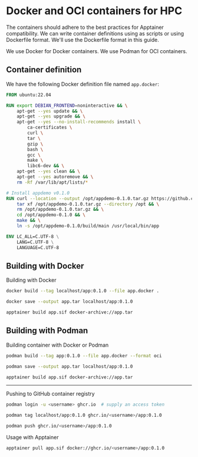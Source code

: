 # Docker and OCI containers for HPC
<!--
This is a guide for building OCI containers with [Buildah](https://github.com/containers/buildah), storing the container images to [GitHub Container Registry](https://docs.github.com/en/packages/working-with-a-github-packages-registry/working-with-the-container-registry) and using the containers with [Apptainer](https://github.com/apptainer/apptainer) or Singularity.
-->

The containers should adhere to the best practices for Apptainer compatibility.
We can write container definitions using as scripts or using Dockerfile format.
We'll use the Dockerfile format in this guide.

We use Docker for Docker containers.
We use Podman for OCI containers.


## Container definition
We have the following Docker definition file named `app.docker`:

```dockerfile
FROM ubuntu:22.04

RUN export DEBIAN_FRONTEND=noninteractive && \
    apt-get --yes update && \
    apt-get --yes upgrade && \
    apt-get --yes --no-install-recommends install \
        ca-certificates \
        curl \
        tar \
        gzip \
        bash \
        gcc \
        make \
        libc6-dev && \
    apt-get --yes clean && \
    apt-get --yes autoremove && \
    rm -Rf /var/lib/apt/lists/*

# Install appdemo v0.1.0
RUN curl --location --output /opt/appdemo-0.1.0.tar.gz https://github.com/jaantollander/appdemo/archive/refs/tags/v0.1.0.tar.gz && \
    tar xf /opt/appdemo-0.1.0.tar.gz --directory /opt && \
    rm /opt/appdemo-0.1.0.tar.gz && \
    cd /opt/appdemo-0.1.0 && \
    make && \
    ln -s /opt/appdemo-0.1.0/build/main /usr/local/bin/app

ENV LC_ALL=C.UTF-8 \
    LANG=C.UTF-8 \
    LANGUAGE=C.UTF-8
```


## Building with Docker
Building with Docker

```sh
docker build --tag localhost/app:0.1.0 --file app.docker .
```

```sh
docker save --output app.tar localhost/app:0.1.0
```

```sh
apptainer build app.sif docker-archive://app.tar
```


## Building with Podman
Building container with Docker or Podman

```sh
podman build --tag app:0.1.0 --file app.docker --format oci
```

```sh
podman save --output app.tar localhost/app:0.1.0
```

```sh
apptainer build app.sif docker-archive://app.tar
```

---

Pushing to GitHub container registry

```sh
podman login -u <username> ghcr.io  # supply an access token
```

```sh
podman tag localhost/app:0.1.0 ghcr.io/<username>/app:0.1.0
```

```sh
podman push ghcr.io/<username>/app:0.1.0
```

Usage with Apptainer

```sh
apptainer pull app.sif docker://ghcr.io/<username>/app:0.1.0
```
